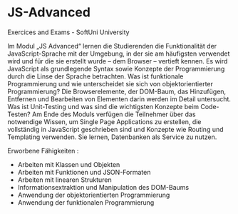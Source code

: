 # JS-Advanced

Exercices and Exams - SoftUni University

Im Modul „JS Advanced“ lernen die Studierenden die Funktionalität der JavaScript-Sprache mit der Umgebung, in der sie am häufigsten verwendet wird und für die sie erstellt wurde – dem Browser – vertieft kennen. Es wird JavaScript als grundlegende Syntax sowie Konzepte der Programmierung durch die Linse der Sprache betrachten. Was ist funktionale Programmierung und wie unterscheidet sie sich von objektorientierter Programmierung? Die Browserelemente, der DOM-Baum, das Hinzufügen, Entfernen und Bearbeiten von Elementen darin werden im Detail untersucht. Was ist Unit-Testing und was sind die wichtigsten Konzepte beim Code-Testen? Am Ende des Moduls verfügen die Teilnehmer über das notwendige Wissen, um Single Page Applications zu erstellen, die vollständig in JavaScript geschrieben sind und Konzepte wie Routing und Templating verwenden. Sie lernen, Datenbanken als Service zu nutzen.

Erworbene Fähigkeiten :
- Arbeiten mit Klassen und Objekten
- Arbeiten mit Funktionen und JSON-Formaten
- Arbeiten mit linearen Strukturen
- Informationsextraktion und Manipulation des DOM-Baums
- Anwendung der objektorientierten Programmierung
- Anwendung der funktionalen Programmierung
